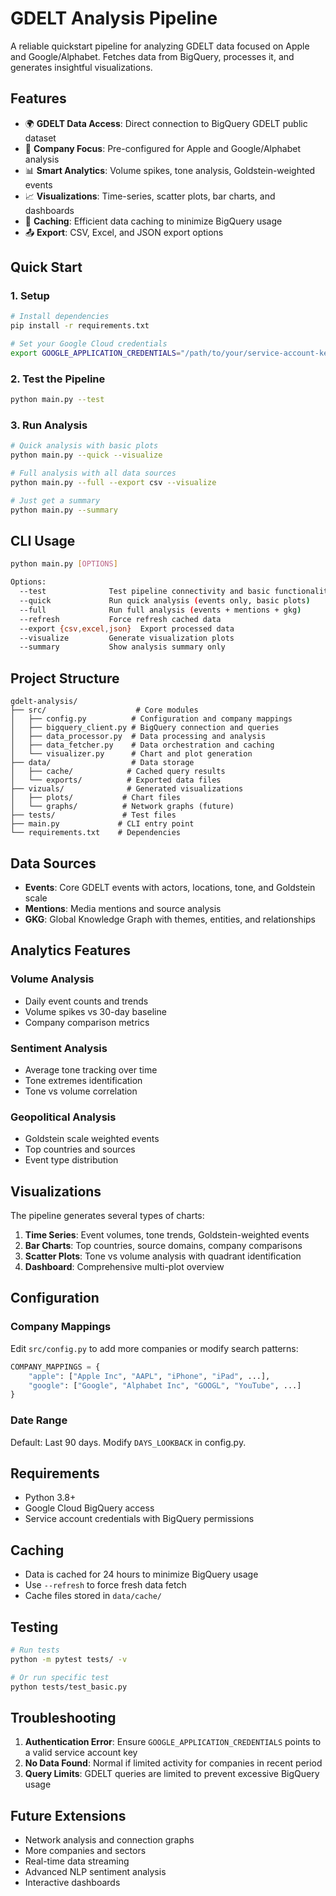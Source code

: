 # GDELT Analysis Pipeline

A reliable quickstart pipeline for analyzing GDELT data focused on Apple and Google/Alphabet. Fetches data from BigQuery, processes it, and generates insightful visualizations.

## Features

- 🌍 **GDELT Data Access**: Direct connection to BigQuery GDELT public dataset
- 🏢 **Company Focus**: Pre-configured for Apple and Google/Alphabet analysis  
- 📊 **Smart Analytics**: Volume spikes, tone analysis, Goldstein-weighted events
- 📈 **Visualizations**: Time-series, scatter plots, bar charts, and dashboards
- 💾 **Caching**: Efficient data caching to minimize BigQuery usage
- 📤 **Export**: CSV, Excel, and JSON export options

## Quick Start

### 1. Setup

```bash
# Install dependencies
pip install -r requirements.txt

# Set your Google Cloud credentials
export GOOGLE_APPLICATION_CREDENTIALS="/path/to/your/service-account-key.json"
```

### 2. Test the Pipeline

```bash
python main.py --test
```

### 3. Run Analysis

```bash
# Quick analysis with basic plots
python main.py --quick --visualize

# Full analysis with all data sources
python main.py --full --export csv --visualize

# Just get a summary
python main.py --summary
```

## CLI Usage

```bash
python main.py [OPTIONS]

Options:
  --test              Test pipeline connectivity and basic functionality
  --quick             Run quick analysis (events only, basic plots)
  --full              Run full analysis (events + mentions + gkg)
  --refresh           Force refresh cached data
  --export {csv,excel,json}  Export processed data
  --visualize         Generate visualization plots
  --summary           Show analysis summary only
```

## Project Structure

```
gdelt-analysis/
├── src/                    # Core modules
│   ├── config.py          # Configuration and company mappings
│   ├── bigquery_client.py # BigQuery connection and queries
│   ├── data_processor.py  # Data processing and analysis
│   ├── data_fetcher.py    # Data orchestration and caching
│   └── visualizer.py      # Chart and plot generation
├── data/                  # Data storage
│   ├── cache/            # Cached query results
│   └── exports/          # Exported data files
├── vizuals/              # Generated visualizations
│   ├── plots/           # Chart files
│   └── graphs/          # Network graphs (future)
├── tests/               # Test files
├── main.py             # CLI entry point
└── requirements.txt    # Dependencies
```

## Data Sources

- **Events**: Core GDELT events with actors, locations, tone, and Goldstein scale
- **Mentions**: Media mentions and source analysis
- **GKG**: Global Knowledge Graph with themes, entities, and relationships

## Analytics Features

### Volume Analysis
- Daily event counts and trends
- Volume spikes vs 30-day baseline
- Company comparison metrics

### Sentiment Analysis  
- Average tone tracking over time
- Tone extremes identification
- Tone vs volume correlation

### Geopolitical Analysis
- Goldstein scale weighted events
- Top countries and sources
- Event type distribution

## Visualizations

The pipeline generates several types of charts:

1. **Time Series**: Event volumes, tone trends, Goldstein-weighted events
2. **Bar Charts**: Top countries, source domains, company comparisons
3. **Scatter Plots**: Tone vs volume analysis with quadrant identification
4. **Dashboard**: Comprehensive multi-plot overview

## Configuration

### Company Mappings
Edit `src/config.py` to add more companies or modify search patterns:

```python
COMPANY_MAPPINGS = {
    "apple": ["Apple Inc", "AAPL", "iPhone", "iPad", ...],
    "google": ["Google", "Alphabet Inc", "GOOGL", "YouTube", ...]
}
```

### Date Range
Default: Last 90 days. Modify `DAYS_LOOKBACK` in config.py.

## Requirements

- Python 3.8+
- Google Cloud BigQuery access
- Service account credentials with BigQuery permissions

## Caching

- Data is cached for 24 hours to minimize BigQuery usage
- Use `--refresh` to force fresh data fetch
- Cache files stored in `data/cache/`

## Testing

```bash
# Run tests
python -m pytest tests/ -v

# Or run specific test
python tests/test_basic.py
```

## Troubleshooting

1. **Authentication Error**: Ensure `GOOGLE_APPLICATION_CREDENTIALS` points to a valid service account key
2. **No Data Found**: Normal if limited activity for companies in recent period
3. **Query Limits**: GDELT queries are limited to prevent excessive BigQuery usage

## Future Extensions

- Network analysis and connection graphs
- More companies and sectors
- Real-time data streaming
- Advanced NLP sentiment analysis
- Interactive dashboards